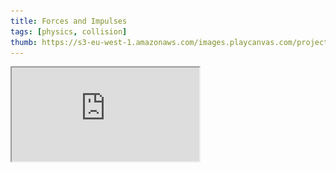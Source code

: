 ```yaml
---
title: Forces and Impulses
tags: [physics, collision]
thumb: https://s3-eu-west-1.amazonaws.com/images.playcanvas.com/projects/12/405828/95F429-image-75.jpg
---
```


<div className='iframe-container'>
    <iframe loading="lazy" src="https://playcanv.as/p/8LTSuf4F/" title="Forces and Impulses" />
</div>

*Use the cursor keys to apply impulses, the WASD keys to apply torques and rotate the cube. Press and hold F to apply a constant upward force to cancel gravity effects.*
*Press R to reset the cube.*

*Try to get the cube to balance and spin on one of its corners!*
*The full code used is shown at the bottom of this page.*

In this tutorial we will show you how to use forces to control a dynamic rigidbody and produce the demo shown above. We will briefly show the use of forces, impulses, torques and the use of rigidbody component UI to customize behavior.

## Scripting Forces

### Applying a Constant Force

```javascript
if (app.keyboard.isPressed(pc.KEY_F) ) {
    this.entity.rigidbody.applyForce(0, 9.8, 0);
}
```

Here a force along the global y-axis is applied to the accessed entity when the user presses the F key via [`applyForce(x, y, z)`][1]. The point of application of the force vector can also be set.

### Impulses

```javascript
if (app.keyboard.isPressed(pc.KEY_LEFT) ) {
    this.entity.rigidbody.applyImpulse(-1, 0, 0);
}
```

The cube is given an x-axis impulse to impart an instant change of velocity via [`applyImpulse(x, y, z)`][2].

### Torques

```javascript
if (app.keyboard.isPressed(pc.KEY_W) ) {
    this.entity.rigidbody.applyTorque(-this.torque, 0, 0);
}
```

[Torques](https://en.wikipedia.org/wiki/Torque) (rotational forces) are applied to the entity via [`applyTorque(x, y, z)`][3].

### TorqueImpulses

```javascript
this.entity.rigidbody.applyTorqueImpulse(x, y, z)
```

Instantaneous changes in angular velocity are applied via [`applyTorqueImpulse(x, y, z)`][4]. This was not used in the code for the above demo.

## Moving dynamic rigidbodies

In order to move rigidbodies, you apply linear forces and rotational forces (torque) using the methods above. Usually you should try to avoid directly modifying the position or velocity of a rigidbody as this will override the simulation and it can lead to odd effects, especially when objects collide.

However, if you need to, you can override the velocity by assigning a new '[pc.Vec3][5]' set of values directly to `entity.rigidbody.linearVelocity` or `entity.rigidbody.angularVelocity`.

For more information on rigidbody types, see [the collision API page][6], [the pc namespace page][7], [the fps-controller tutorial][8] and [the collision tutorial][9].

## General setup

We set up a basic scene with a spotlight, a cube (entity with model, rigidbody, collision and script components) and a floor (with model, rigidbody and collision components). The cube's rigidbody was set to dynamic while the floor's rigidbody was set to static. We created some materials for each box and changed the diffuse colors just to make it easier on the eye. We have also activated the 'cast shadows' option on both the SpotLight and DynamicBody entities. The full 'usingForces' Scene and code for [this PlayCanvas app can be found here][10].

## Limiting and control

Some Editor settings were set to prevent the constant application of unbalanced forces (and so prevent a body from continuously accelerating and moving out of control). We enabled angular damping on the cube's attribute editor as well as friction on both the cube and floor. Linear damping is not used here, however it can be used to simulate air resistance, and of course decelerations can be applied as required via code.

<img loading="lazy" src="/img/tutorials/forces/rigidbody_settings.jpg" alt="rigidbody_settings" />

## Teleporting a Body

To instantly teleport a body to a new position, you can't use the setPosition function from the pc.Entity API. This is because the physics engine would still think the body is in the old location. Instead, you have to use the rigidbody component's teleport function:

```javascript
//code within the update function
this.playerPos = this.entity.getLocalPosition();

// Keeping the cube on screen - cube moves off of one screen edge then appears from the opposite edge.
if (this.playerPos.x < -9.0) {
    this.entity.rigidbody.teleport(8.8, this.playerPos.y, this.playerPos.z);
}
if (this.playerPos.x > 9.0) {
    this.entity.rigidbody.teleport(-8.8, this.playerPos.y, this.playerPos.z);
}
```

If the cube moves beyond the viewable area in the x-direction, the teleport function is called and the cube entity is teleported across the screen. The entity is teleported to a less extreme left/right position so as not to continuously activate the `if()` statement.

## Reset cube code

```javascript
if (app.keyboard.wasPressed(pc.KEY_R)) {
    this.reset();
}
```

```javascript
reset: function () {
    this.entity.rigidbody.teleport(0, 2, 0);
    this.entity.rigidbody.linearVelocity = pc.Vec3.ZERO;
    this.entity.rigidbody.angularVelocity = pc.Vec3.ZERO;
}
```

We include a reset function that brings the cube to its original position and, as mentioned above, synchronizes the rigidbody's location to that of the teleported entity. The final two lines in the reset function reset the body's linear and angular velocities to zero. The object's orientation could also be reset, but is not carried out in this code.

## Full code listing

import Tabs from '@theme/Tabs';
import TabItem from '@theme/TabItem';

<Tabs defaultValue="classic" groupId='script-code'>
<TabItem  value="esm" label="ESM">

```javascript
import {
    ScriptType, Vec3,
    EVENT_KEYDOWN, KEY_LEFT, KEY_RIGHT, KEY_UP, KEY_A, KEY_D, KEY_W, KEY_S, KEY_F, KEY_R
} from 'playcanvas';

export class Movement extends ScriptType {
        
    // initialize code called once per entity
    initialize() {
        this.torque = 7;
        this.app.keyboard.on(EVENT_KEYDOWN, this.onKeyDown, this);

        this.on('destroy', function() {
            this.app.keyboard.off(EVENT_KEYDOWN, this.onKeyDown, this);
        }, this);
    }

    onKeyDown(event) {
        event.event.preventDefault();
    }

    // update code called every frame
    update(dt) {
        //update player's position
        this.playerPos = this.entity.getLocalPosition();

        const app = this.app;

        //keyboard controls and applying forces and moments.
        if (app.keyboard.isPressed(KEY_LEFT) ) {
            this.entity.rigidbody.applyImpulse(-1, 0, 0);
        }
        if (app.keyboard.isPressed(KEY_RIGHT) ) {
            this.entity.rigidbody.applyImpulse(1, 0, 0);
        }
        if (app.keyboard.isPressed(KEY_UP) ) {
            this.entity.rigidbody.applyImpulse(0, 1, 0);
        }
        if (app.keyboard.isPressed(KEY_A) ) {
            this.entity.rigidbody.applyTorque(0, this.torque, 0);
        }
        if (app.keyboard.isPressed(KEY_D) ) {
            this.entity.rigidbody.applyTorque(0, -this.torque, 0);
        }
        if (app.keyboard.isPressed(KEY_W) ) {
            this.entity.rigidbody.applyTorque(-this.torque, 0, 0);
        }
        if (app.keyboard.isPressed(KEY_S) ) {
            this.entity.rigidbody.applyTorque(this.torque, 0, 0);
        }
        if (app.keyboard.isPressed(KEY_F) ) {
            this.entity.rigidbody.applyForce(0, 9.8, 0);
        }

        // Keeping the cube on screen - cube moves off of one screen edge then appears from the opposite edge.
        if (this.playerPos.x < -9.0) {
            this.entity.rigidbody.teleport(8.8, this.playerPos.y, this.playerPos.z);
        }
        if (this.playerPos.x > 9.0) {
            this.entity.rigidbody.teleport(-8.8, this.playerPos.y, this.playerPos.z);
        }

        // cube reset control
        if (app.keyboard.wasPressed(KEY_R) ) {
            this.reset();
        }
    }

    reset() {
        this.entity.rigidbody.teleport(0, 2, 0);
        this.entity.rigidbody.linearVelocity = Vec3.ZERO;
        this.entity.rigidbody.angularVelocity = Vec3.ZERO;
    }
}
```

</TabItem>
<TabItem value="classic" label="Classic">

```javascript
var DynamicBody = pc.createScript('dynamicBody');

// initialize code called once per entity
DynamicBody.prototype.initialize = function() {
    this.torque = 7;
    this.app.keyboard.on(pc.EVENT_KEYDOWN, this.onKeyDown, this);

    this.on('destroy', function() {
        this.app.keyboard.off(pc.EVENT_KEYDOWN, this.onKeyDown, this);
    }, this);
};

DynamicBody.prototype.onKeyDown = function (event) {
    event.event.preventDefault();
};

// update code called every frame
DynamicBody.prototype.update = function(dt) {
    //update player's position
    this.playerPos = this.entity.getLocalPosition();

    var app = this.app;

    //keyboard controls and applying forces and moments.
    if (app.keyboard.isPressed(pc.KEY_LEFT) ) {
        this.entity.rigidbody.applyImpulse(-1, 0, 0);
    }
    if (app.keyboard.isPressed(pc.KEY_RIGHT) ) {
        this.entity.rigidbody.applyImpulse(1, 0, 0);
    }
    if (app.keyboard.isPressed(pc.KEY_UP) ) {
        this.entity.rigidbody.applyImpulse(0, 1, 0);
    }
    if (app.keyboard.isPressed(pc.KEY_A) ) {
        this.entity.rigidbody.applyTorque(0, this.torque, 0);
    }
    if (app.keyboard.isPressed(pc.KEY_D) ) {
        this.entity.rigidbody.applyTorque(0, -this.torque, 0);
    }
    if (app.keyboard.isPressed(pc.KEY_W) ) {
        this.entity.rigidbody.applyTorque(-this.torque, 0, 0);
    }
    if (app.keyboard.isPressed(pc.KEY_S) ) {
        this.entity.rigidbody.applyTorque(this.torque, 0, 0);
    }
    if (app.keyboard.isPressed(pc.KEY_F) ) {
        this.entity.rigidbody.applyForce(0, 9.8, 0);
    }

    // Keeping the cube on screen - cube moves off of one screen edge then appears from the opposite edge.
    if (this.playerPos.x < -9.0) {
        this.entity.rigidbody.teleport(8.8, this.playerPos.y, this.playerPos.z);
    }
    if (this.playerPos.x > 9.0) {
        this.entity.rigidbody.teleport(-8.8, this.playerPos.y, this.playerPos.z);
    }

    // cube reset control
    if (app.keyboard.wasPressed(pc.KEY_R) ) {
        this.reset();
    }
};

DynamicBody.prototype.reset = function () {
    this.entity.rigidbody.teleport(0, 2, 0);
    this.entity.rigidbody.linearVelocity = pc.Vec3.ZERO;
    this.entity.rigidbody.angularVelocity = pc.Vec3.ZERO;
};
```

</TabItem>
</Tabs>

[1]: https://api.playcanvas.com/classes/Engine.RigidBodyComponent.html#applyForce
[2]: https://api.playcanvas.com/classes/Engine.RigidBodyComponent.html#applyImpulse
[3]: https://api.playcanvas.com/classes/Engine.RigidBodyComponent.html#applyTorque
[4]: https://api.playcanvas.com/classes/Engine.RigidBodyComponent.html#applyTorqueImpulse
[5]: https://api.playcanvas.com/classes/Engine.Vec3.html
[6]: https://api.playcanvas.com/classes/Engine.CollisionComponent.html
[7]: https://api.playcanvas.com/modules/Engine.html
[8]: /tutorials/first-person-movement/
[9]: /tutorials/collision-and-triggers/
[10]: https://playcanvas.com/project/405828/overview/tutorial-forces--impulses
